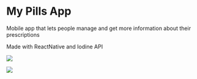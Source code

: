 # My Pills App

Mobile app that lets people manage and get more information about their prescriptions

Made with ReactNative and Iodine API

![](https://s26.postimg.org/8fdv4gwpl/mypills01.png)

![](https://s26.postimg.org/gm5uw1ms9/mypills02.png)



